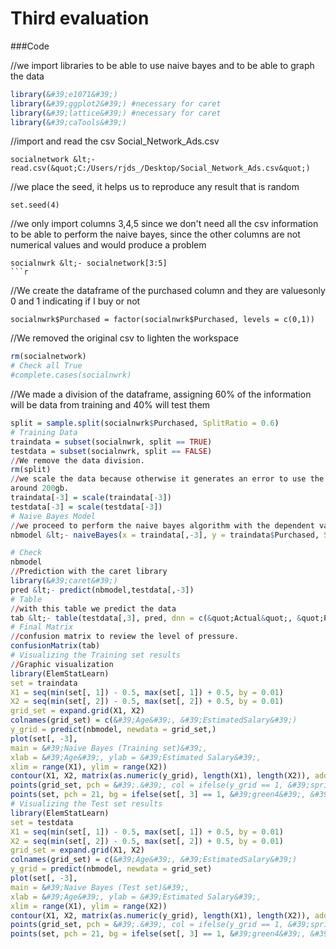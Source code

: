 # Third evaluation
###Code

//we import libraries to be able to use naive bayes and to be able to graph
the data
```r
library(&#39;e1071&#39;)
library(&#39;ggplot2&#39;) #necessary for caret
library(&#39;lattice&#39;) #necessary for caret
library(&#39;caTools&#39;)
```
//import and read the csv Social_Network_Ads.csv
```
socialnetwork &lt;- read.csv(&quot;C:/Users/rjds_/Desktop/Social_Network_Ads.csv&quot;)
```
//we place the seed, it helps us to reproduce any result that is random
```
set.seed(4)
```
//we only import columns 3,4,5 since we don't need all the csv information
to be able to perform the naive bayes, since the other columns are not numerical values ​​and
would produce a problem
```
socialnwrk &lt;- socialnetwork[3:5]
```r
```
//We create the dataframe of the purchased column and they are values ​​only 0 and 1 indicating if
I buy or not
```
socialnwrk$Purchased = factor(socialnwrk$Purchased, levels = c(0,1))
```
//We removed the original csv to lighten the workspace
```r
rm(socialnetwork)
# Check all True
#complete.cases(socialnwrk)
```
//We made a division of the dataframe, assigning 60% of the information will be data from
training and 40% will test them
```r
split = sample.split(socialnwrk$Purchased, SplitRatio = 0.6)
# Training Data
traindata = subset(socialnwrk, split == TRUE)
testdata = subset(socialnwrk, split == FALSE)
//We remove the data division.
rm(split)
//we scale the data because otherwise it generates an error to use the generated data
around 200gb.
traindata[-3] = scale(traindata[-3])
testdata[-3] = scale(testdata[-3])
# Naive Bayes Model
//we proceed to perform the naive bayes algorithm with the dependent variables
nbmodel &lt;- naiveBayes(x = traindata[,-3], y = traindata$Purchased, SplitRatio = 0.60)

# Check
nbmodel
//Prediction with the caret library
library(&#39;caret&#39;)
pred &lt;- predict(nbmodel,testdata[,-3])
# Table
//with this table we predict the data
tab &lt;- table(testdata[,3], pred, dnn = c(&quot;Actual&quot;, &quot;Predicha&quot;))
# Final Matrix
//confusion matrix to review the level of pressure.
confusionMatrix(tab)
# Visualizing the Training set results
//Graphic visualization
library(ElemStatLearn)
set = traindata
X1 = seq(min(set[, 1]) - 0.5, max(set[, 1]) + 0.5, by = 0.01)
X2 = seq(min(set[, 2]) - 0.5, max(set[, 2]) + 0.5, by = 0.01)
grid_set = expand.grid(X1, X2)
colnames(grid_set) = c(&#39;Age&#39;, &#39;EstimatedSalary&#39;)
y_grid = predict(nbmodel, newdata = grid_set,)
plot(set[, -3],
main = &#39;Naive Bayes (Training set)&#39;,
xlab = &#39;Age&#39;, ylab = &#39;Estimated Salary&#39;,
xlim = range(X1), ylim = range(X2))
contour(X1, X2, matrix(as.numeric(y_grid), length(X1), length(X2)), add = TRUE)
points(grid_set, pch = &#39;.&#39;, col = ifelse(y_grid == 1, &#39;springgreen3&#39;, &#39;tomato&#39;))
points(set, pch = 21, bg = ifelse(set[, 3] == 1, &#39;green4&#39;, &#39;red3&#39;))
# Visualizing the Test set results
library(ElemStatLearn)
set = testdata
X1 = seq(min(set[, 1]) - 0.5, max(set[, 1]) + 0.5, by = 0.01)
X2 = seq(min(set[, 2]) - 0.5, max(set[, 2]) + 0.5, by = 0.01)
grid_set = expand.grid(X1, X2)
colnames(grid_set) = c(&#39;Age&#39;, &#39;EstimatedSalary&#39;)
y_grid = predict(nbmodel, newdata = grid_set)
plot(set[, -3],
main = &#39;Naive Bayes (Test set)&#39;,
xlab = &#39;Age&#39;, ylab = &#39;Estimated Salary&#39;,
xlim = range(X1), ylim = range(X2))
contour(X1, X2, matrix(as.numeric(y_grid), length(X1), length(X2)), add = TRUE)
points(grid_set, pch = &#39;.&#39;, col = ifelse(y_grid == 1, &#39;springgreen3&#39;, &#39;tomato&#39;))
points(set, pch = 21, bg = ifelse(set[, 3] == 1, &#39;green4&#39;, &#39;red3&#39;))

